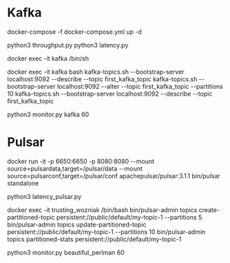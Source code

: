 # Kafka

docker-compose -f docker-compose.yml up -d

python3 throughput.py
python3 latency.py

docker exec -it kafka /bin/sh

docker exec -it kafka bash
kafka-topics.sh --bootstrap-server localhost:9092 --describe --topic first_kafka_topic
kafka-topics.sh --bootstrap-server localhost:9092 --alter --topic first_kafka_topic --partitions 10
kafka-topics.sh --bootstrap-server localhost:9092 --describe --topic first_kafka_topic

python3 monitor.py kafka 60




# Pulsar 

docker run -it -p 6650:6650 -p 8080:8080 --mount source=pulsardata,target=/pulsar/data --mount source=pulsarconf,target=/pulsar/conf apachepulsar/pulsar:3.1.1 bin/pulsar standalone

python3 latency_pulsar.py


docker exec -it trusting_wozniak /bin/bash
bin/pulsar-admin topics create-partitioned-topic persistent://public/default/my-topic-1 --partitions 5
bin/pulsar-admin topics update-partitioned-topic persistent://public/default/my-topic-1 --partitions 10
bin/pulsar-admin topics partitioned-stats persistent://public/default/my-topic-1

python3 monitor.py beautiful_perlman 60
